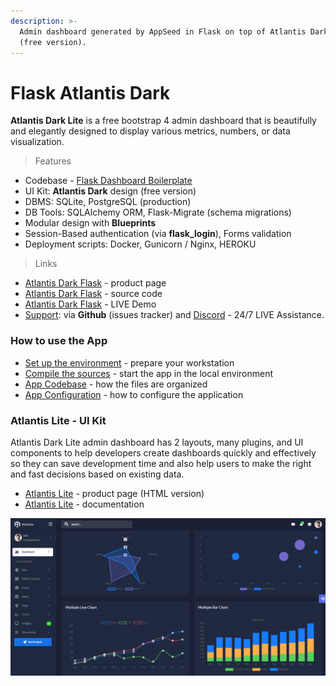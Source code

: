 ```yaml
---
description: >-
  Admin dashboard generated by AppSeed in Flask on top of Atlantis Dark design
  (free version).
---
```


# Flask Atlantis Dark

**Atlantis Dark Lite** is a free bootstrap 4 admin dashboard that is beautifully and elegantly designed to display various metrics, numbers, or data visualization. 

> Features

* Codebase - [Flask Dashboard Boilerplate](../../boilerplate-code/flask-dashboard.md)
* UI Kit: **Atlantis Dark** design \(free version\) 
* DBMS: SQLite, PostgreSQL \(production\)
* DB Tools: SQLAlchemy ORM, Flask-Migrate \(schema migrations\)
* Modular design with **Blueprints**
* Session-Based authentication \(via **flask\_login**\), Forms validation
* Deployment scripts: Docker, Gunicorn / Nginx, HEROKU 

> Links

* [Atlantis Dark Flask](https://appseed.us/admin-dashboards/flask-dashboard-atlantis-dark) - product page
* [Atlantis Dark Flask](https://github.com/app-generator/flask-dashboard-atlantis-dark) - source code 
* [Atlantis Dark Flask](https://flask-atlantis-dark.appseed-srv1.com/) - LIVE Demo
* [Support](https://appseed.us/support):  via **Github** \(issues tracker\) and [Discord](https://discord.gg/fZC6hup) - 24/7 LIVE Assistance. 



### How to use the App

* [Set up the environment](../../boilerplate-code/flask-dashboard.md#environment) - prepare your workstation
* [Compile the sources](../../boilerplate-code/flask-dashboard.md#build-the-app-1) - start the app in the local environment
* [App Codebase](../../boilerplate-code/flask-dashboard.md#app-codebase) - how the files are organized
* [App Configuration](../../boilerplate-code/flask-dashboard.md#app-configuration) - how to configure the application



### Atlantis Lite - UI Kit

Atlantis Dark Lite admin dashboard has 2 layouts, many plugins, and UI components to help developers create dashboards quickly and effectively so they can save development time and also help users to make the right and fast decisions based on existing data.

* [Atlantis Lite](https://www.themekita.com/atlantis-lite-bootstrap-dashboard.html) - product page \(HTML version\)
* [Atlantis Lite](https://themekita.com/demo-atlantis-bootstrap/livepreview/documentation/) - documentation 

![Atlantis Lite - Dark Layout Dashboard.](../../.gitbook/assets/atlantis-lite-cover.png)



